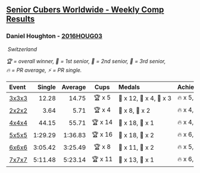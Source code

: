 <style>table {white-space: nowrap;}</style>
<link rel="stylesheet" type="text/css" href="/scw-comp/css/flags.css" />

## [Senior Cubers Worldwide - Weekly Comp Results](/scw-comp/results/)
### Daniel Houghton - [2016HOUG03](https://www.worldcubeassociation.org/persons/2016HOUG03)

<i class="flag flag-CH" />&nbsp;Switzerland

<span style="white-space: nowrap;">🏆 = overall winner</span>, <span style="white-space: nowrap;">🥇 = 1st senior</span>, <span style="white-space: nowrap;">🥈 = 2nd senior</span>, <span style="white-space: nowrap;">🥉 = 3rd senior</span>, <span style="white-space: nowrap;">🔥 = PR average</span>, <span style="white-space: nowrap;">⚡ = PR single</span>.

| Event | Single | Average | Cups | Medals | Achievements|
| :-- | --: | --: | :--: | :-- | :-- |
| [3x3x3](333.md) | 12.28 | 14.75 | 🏆 x 5 | 🥇 x 12, 🥈 x 4, 🥉 x 3 | 🔥 x 5, ⚡ x 6 |
| [2x2x2](222.md) | 3.64 | 5.71 | 🏆 x 4 | 🥇 x 8, 🥈 x 2 | 🔥 x 4, ⚡ x 3 |
| [4x4x4](444.md) | 44.15 | 55.71 | 🏆 x 14 | 🥇 x 18, 🥈 x 1 | 🔥 x 4, ⚡ x 4 |
| [5x5x5](555.md) | 1:29.29 | 1:36.83 | 🏆 x 16 | 🥇 x 18, 🥈 x 2 | 🔥 x 6, ⚡ x 2 |
| [6x6x6](666.md) | 3:05.42 | 3:25.49 | 🏆 x 8 | 🥇 x 11, 🥈 x 2 | 🔥 x 5, ⚡ x 9 |
| [7x7x7](777.md) | 5:11.48 | 5:23.14 | 🏆 x 11 | 🥇 x 13, 🥈 x 1 | 🔥 x 6, ⚡ x 4 |

<!-- Global site tag (gtag.js) - Google Analytics -->
<script async src="https://www.googletagmanager.com/gtag/js?id=UA-86348435-3"></script>
<script>window.dataLayer = window.dataLayer || []; function gtag() {dataLayer.push(arguments);} gtag('js', new Date()); gtag('config', 'UA-86348435-3');</script>
